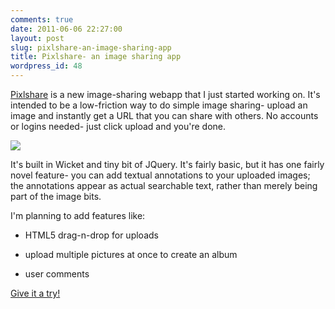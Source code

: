 ```yaml
---
comments: true
date: 2011-06-06 22:27:00
layout: post
slug: pixlshare-an-image-sharing-app
title: Pixlshare- an image sharing app
wordpress_id: 48
---
```


[Pixlshare](http://pixlshare.com/) is a new image-sharing webapp that I just started working on. It's intended to be a low-friction way to do simple image sharing- upload an image and instantly get a URL that you can share with others. No accounts or logins needed- just click upload and you're done.


[![](http://pixlshare.com/images/trzlX8)](http://pixlshare.com/images/trzlX8)


It's built in Wicket and tiny bit of JQuery. It's fairly basic, but it has one fairly novel feature- you can add textual annotations to your uploaded images; the annotations appear as actual searchable text, rather than merely being part of the image bits.

I'm planning to add features like:



	
  * HTML5 drag-n-drop for uploads

	
  * upload multiple pictures at once to create an album

	
  * user comments




[Give it a try!](http://pixlshare.com/)

